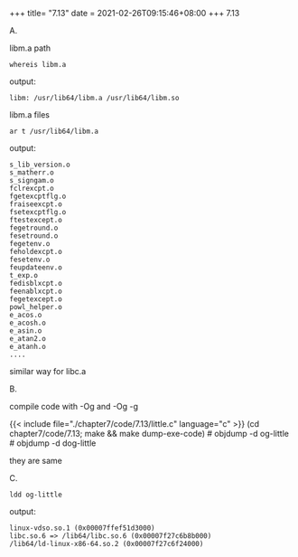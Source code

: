 +++
title= "7.13"
date = 2021-02-26T09:15:46+08:00
+++
7.13

A.

libm.a path

    whereis libm.a

output:

    libm: /usr/lib64/libm.a /usr/lib64/libm.so

libm.a files

    ar t /usr/lib64/libm.a

output:

    s_lib_version.o
    s_matherr.o
    s_signgam.o
    fclrexcpt.o
    fgetexcptflg.o
    fraiseexcpt.o
    fsetexcptflg.o
    ftestexcept.o
    fegetround.o
    fesetround.o
    fegetenv.o
    feholdexcpt.o
    fesetenv.o
    feupdateenv.o
    t_exp.o
    fedisblxcpt.o
    feenablxcpt.o
    fegetexcept.o
    powl_helper.o
    e_acos.o
    e_acosh.o
    e_asin.o
    e_atan2.o
    e_atanh.o
    ....

similar way for libc.a

B.

compile code with -Og and -Og -g

{{< include file="./chapter7/code/7.13/little.c" language="c" >}}
    (cd chapter7/code/7.13; make && make dump-exe-code)
    # objdump -d og-little
    # objdump -d dog-little

they are same

C.

    ldd og-little

output:

    linux-vdso.so.1 (0x00007ffef51d3000)
    libc.so.6 => /lib64/libc.so.6 (0x00007f27c6b8b000)
    /lib64/ld-linux-x86-64.so.2 (0x00007f27c6f24000)

